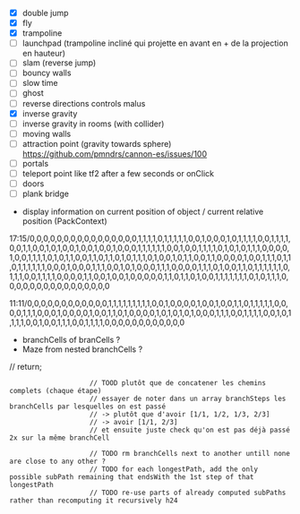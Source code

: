 -   [x] double jump
-   [x] fly
-   [x] trampoline
-   [ ] launchpad (trampoline incliné qui projette en avant en + de la projection en hauteur)
-   [ ] slam (reverse jump)
-   [ ] bouncy walls
-   [ ] slow time
-   [ ] ghost
-   [ ] reverse directions controls malus
-   [x] inverse gravity
-   [ ] inverse gravity in rooms (with collider)
-   [ ] moving walls
-   [ ] attraction point (gravity towards sphere) https://github.com/pmndrs/cannon-es/issues/100
-   [ ] portals
-   [ ] teleport point like tf2 after a few seconds or onClick
-   [ ] doors
-   [ ] plank bridge

-   display information on current position of object / current relative position (PackContext)

17:15/0,0,0,0,0,0,0,0,0,0,0,0,0,0,0,0,1,1,1,1,0,1,1,1,1,1,0,0,1,0,0,0,1,0,1,1,1,1,0,0,1,1,1,1,0,0,1,1,0,0,1,0,1,0,0,1,0,0,1,0,0,1,0,0,0,1,1,1,1,1,1,0,0,1,0,0,1,1,1,1,0,1,0,1,0,1,1,1,0,0,0,0,1,0,0,1,1,1,1,0,1,0,1,1,0,0,1,1,0,1,1,0,1,0,1,1,1,0,1,0,0,1,0,1,1,0,0,1,1,0,0,0,0,1,0,0,1,1,1,0,1,1,0,1,1,1,1,1,1,0,0,0,1,0,0,0,1,1,1,0,0,1,0,1,0,0,0,1,1,1,0,0,0,0,1,1,1,0,1,0,0,1,1,0,1,1,1,1,1,1,0,1,1,1,0,0,1,1,1,1,0,0,0,0,1,1,0,0,1,0,0,1,0,0,0,0,0,1,1,0,1,1,0,1,0,0,1,1,1,1,1,1,1,0,1,0,1,1,1,0,0,0,0,0,0,0,0,0,0,0,0,0,0,0,0

<!-- max = 44 = 3.4 -> 4/4 -> ....... -> 9/1 -> 9/2 -->

11:11/0,0,0,0,0,0,0,0,0,0,0,0,1,1,1,1,1,1,1,1,1,0,0,1,0,0,0,0,1,0,0,1,0,0,1,1,0,1,1,1,1,1,0,0,0,0,1,1,1,0,0,0,1,0,0,0,0,1,0,0,1,1,0,1,0,0,0,0,1,0,1,0,1,0,1,0,0,0,1,1,1,0,0,1,1,1,1,0,0,1,0,1,1,1,1,0,0,1,0,0,1,1,1,0,0,1,1,1,1,0,0,0,0,0,0,0,0,0,0,0,0

-   branchCells of branCells ?
-   Maze from nested branchCells ?

// return;

                        // TOOD plutôt que de concatener les chemins complets (chaque étape)
                        // essayer de noter dans un array branchSteps les branchCells par lesquelles on est passé
                        // -> plutôt que d'avoir [1/1, 1/2, 1/3, 2/3]
                        // -> avoir [1/1, 2/3]
                        // et ensuite juste check qu'on est pas déjà passé 2x sur la même branchCell

                        // TODO rm branchCells next to another untill none are close to any other ?
                        // TODO for each longestPath, add the only possible subPath remaining that endsWith the 1st step of that longestPath
                        // TODO re-use parts of already computed subPaths rather than recomputing it recursively h24
